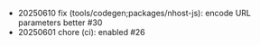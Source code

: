 - 20250610 fix (tools/codegen;packages/nhost-js): encode URL parameters better #30
- 20250601 chore (ci): enabled #26

